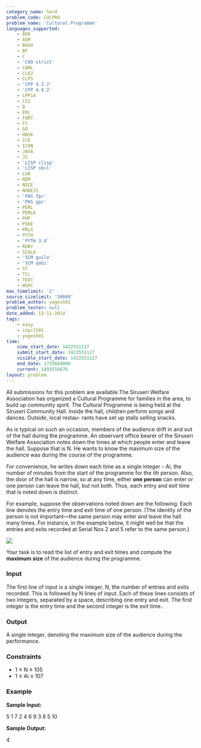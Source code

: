 ```yaml
---
category_name: hard
problem_code: CULPRO
problem_name: 'Cultural Programme'
languages_supported:
    - ADA
    - ASM
    - BASH
    - BF
    - C
    - 'C99 strict'
    - CAML
    - CLOJ
    - CLPS
    - 'CPP 4.3.2'
    - 'CPP 4.9.2'
    - CPP14
    - CS2
    - D
    - ERL
    - FORT
    - FS
    - GO
    - HASK
    - ICK
    - ICON
    - JAVA
    - JS
    - 'LISP clisp'
    - 'LISP sbcl'
    - LUA
    - NEM
    - NICE
    - NODEJS
    - 'PAS fpc'
    - 'PAS gpc'
    - PERL
    - PERL6
    - PHP
    - PIKE
    - PRLG
    - PYTH
    - 'PYTH 3.4'
    - RUBY
    - SCALA
    - 'SCM guile'
    - 'SCM qobi'
    - ST
    - TCL
    - TEXT
    - WSPC
max_timelimit: '2'
source_sizelimit: '50000'
problem_author: yogesh01
problem_tester: null
date_added: 13-11-2014
tags:
    - easy
    - inpr1501
    - yogesh01
time:
    view_start_date: 1422551127
    submit_start_date: 1422551127
    visible_start_date: 1422551127
    end_date: 1735669800
    current: 1493556676
layout: problem
---
```

All submissions for this problem are available.The Siruseri Welfare Association has organized a Cultural Programme for families in the area, to build up community spirit. The Cultural Programme is being held at the Siruseri Community Hall. Inside the hall, children perform songs and dances. Outside, local restau- rants have set up stalls selling snacks.

As is typical on such an occasion, members of the audience drift in and out of the hall during the programme. An observant office bearer of the Siruseri Welfare Association notes down the times at which people enter and leave the hall. Suppose that is N. He wants to know the maximum size of the audience was during the course of the programme.

For convenience, he writes down each time as a single integer - Ai, the number of minutes from the start of the programme for the ith person. Also, the door of the hall is narrow, so at any time, either  **one person**  can enter or one person can leave the hall, but not both. Thus, each entry and exit time that is noted down is distinct.

For example, suppose the observations noted down are the following. Each line denotes the entry time and exit time of one person. (The identity of the person is not important—the same person may enter and leave the hall many times. For instance, in the example below, it might well be that the entries and exits recorded at Serial Nos 2 and 5 refer to the same person.)

![](/download/extimages/b52370c3ee7ab763d0b6ce064ba40193.png)

Your task is to read the list of entry and exit times and compute the  **maximum size**  of the audience during the programme.

### **Input**

The first line of input is a single integer, N, the number of entries and exits recorded. This is followed by N lines of input. Each of these lines consists of two integers, separated by a space, describing one entry and exit. The first integer is the entry time and the second integer is the exit time..

### **Output**

A single integer, denoting the maximum size of the audience during the performance.

### **Constraints**

- 1 ≤ N ≤ 105
- 1 ≤ Ai ≤ 107

### **Example**

****Sample Input:****

5
1 7
2 4
6 9
3 8
5 10

****Sample Output:****

4
